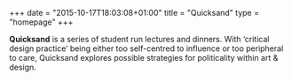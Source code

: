 +++
date = "2015-10-17T18:03:08+01:00"
title = "Quicksand"
type = "homepage"
+++

**Quicksand** is a series of student run lectures and dinners. With ‘critical design practice’ being either too self-centred to influence or too peripheral to care, Quicksand explores possible strategies for politicality within art & design.

